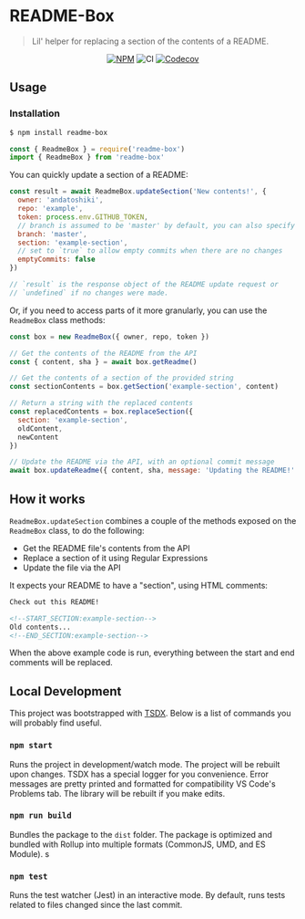 # README-Box
> Lil' helper for replacing a section of the contents of a README.
<p align="center"><a href="https://npmjs.com/package/@andatoshiki/readme-box"><img src="https://badgen.net/npm/v/readme-box" alt="NPM"></a> <img alt="CI" src="https://github.com/andatoshiki/readme-box/workflows/CI/badge.svg" /> <a href="https://codecov.io/gh/andatoshiki/readme-box/"><img src="https://badgen.now.sh/codecov/c/github/andatoshiki/readme-box" alt="Codecov"></a></p>

## Usage

### Installation

```sh
$ npm install readme-box
```

```js
const { ReadmeBox } = require('readme-box')
import { ReadmeBox } from 'readme-box'
```

You can quickly update a section of a README:

```js
const result = await ReadmeBox.updateSection('New contents!', {
  owner: 'andatoshiki',
  repo: 'example',
  token: process.env.GITHUB_TOKEN,
  // branch is assumed to be 'master' by default, you can also specify `branch: 'master'`
  branch: 'master',
  section: 'example-section',
  // set to `true` to allow empty commits when there are no changes
  emptyCommits: false
})

// `result` is the response object of the README update request or
// `undefined` if no changes were made.
```

Or, if you need to access parts of it more granularly, you can use the `ReadmeBox` class methods:

```js
const box = new ReadmeBox({ owner, repo, token })

// Get the contents of the README from the API
const { content, sha } = await box.getReadme()

// Get the contents of a section of the provided string
const sectionContents = box.getSection('example-section', content)

// Return a string with the replaced contents
const replacedContents = box.replaceSection({
  section: 'example-section',
  oldContent,
  newContent
})

// Update the README via the API, with an optional commit message
await box.updateReadme({ content, sha, message: 'Updating the README!' })
```

## How it works

`ReadmeBox.updateSection` combines a couple of the methods exposed on the `ReadmeBox` class, to do the following:

- Get the README file's contents from the API
- Replace a section of it using Regular Expressions
- Update the file via the API

It expects your README to have a "section", using HTML comments:

```html
Check out this README!

<!--START_SECTION:example-section-->
Old contents...
<!--END_SECTION:example-section-->
```

When the above example code is run, everything between the start and end comments will be replaced.

## Local Development

This project was bootstrapped with [TSDX](https://github.com/jaredpalmer/tsdx). Below is a list of commands you will probably find useful.

### `npm start`

Runs the project in development/watch mode. The project will be rebuilt upon changes. TSDX has a special logger for you convenience. Error messages are pretty printed and formatted for compatibility VS Code's Problems tab. The library will be rebuilt if you make edits.

### `npm run build`

Bundles the package to the `dist` folder.
The package is optimized and bundled with Rollup into multiple formats (CommonJS, UMD, and ES Module).
s

### `npm test`

Runs the test watcher (Jest) in an interactive mode.
By default, runs tests related to files changed since the last commit.
